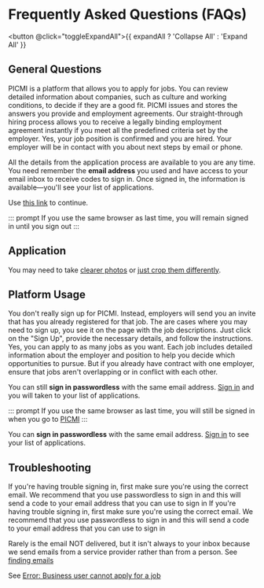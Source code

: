 # Frequently Asked Questions (FAQs)

<button @click="toggleExpandAll">{{ expandAll ? 'Collapse All' : 'Expand All' }}</button>

## General Questions

<faq question="What is PICMI?" :expandAll="expandAll" >
  PICMI is a platform that allows you to apply for jobs. You can review detailed information about companies, such as culture and working conditions, to decide if they are a good fit. PICMI issues and stores the answers you provide and employment agreements.
</faq>

<faq question="How does the hiring process work?" :expandAll="expandAll">
  Our straight-through hiring process allows you to receive a legally binding employment agreement instantly if you meet all the predefined criteria set by the employer.
</faq>

<faq question="I have accepted but am I really hired? What should I do next?" :expandAll="expandAll">
  Yes, your job position is confirmed and you are hired. Your employer will be in contact with you about next steps by email or phone.
</faq>

<faq question="How do I get access to my employment agreement (contract) and job details?" :expandAll="expandAll">

All the details from the application process are available to you are any time. You need remember the **email address** you used and have access to your email inbox to receive codes to sign in. Once signed in, the information is available—you'll see your list of applications.

Use [this link](https://jobs.picmi.io/#/signin) to continue.

::: prompt
If you use the same browser as last time, you will remain signed in until you sign out
:::
</faq>

## Application 

<faq question="I have been asked to provide better photos, what to do?" :expandAll="expandAll">

You may need to take [clearer photos](article/adding-a-photo.md#guidelines-for-taking-photos-of-photo-ids-with-your-phone) or [just crop them differently](article/adding-a-photo.md#crop-your-photo).

</faq>

## Platform Usage

<faq question="How do I sign up for PICMI?" :expandAll="expandAll">
  You don't really sign up for PICMI. Instead, employers will send you an invite that has you already registered for that job. The are cases where you may need to sign up, you see it on the page with the job descriptions. Just click on the "Sign Up", provide the necessary details, and follow the instructions.
</faq>

<faq question="Can I apply to multiple jobs at the same time?" :expandAll="expandAll">
  Yes, you can apply to as many jobs as you want. Each job includes detailed information about the employer and position to help you decide which opportunities to pursue. But if you already have contract with one employer, ensure that jobs aren't overlapping or in conflict with each other.
</faq>

<faq question="My link has expired but I have already started/completed an application, what do I do?">

You can still **sign in passwordless** with the same email address. [Sign in](https://jobs.picmi.io/#/signin) and you will taken to your list of applications.

::: prompt
If you use the same browser as last time, you will still be signed in when you go to [PICMI](https://jobs.picmi.io)
:::

</faq>

<faq question="My link has expired and I have never used it, what do I do?">

You can **sign in passwordless** with the same email address. [Sign in](https://jobs.picmi.io/#/signin) to see your list of applications.

</faq>

## Troubleshooting

<faq question="What should I do if I can't sign in to my account?" :expandAll="expandAll">
  If you're having trouble signing in, first make sure you're using the correct email. We recommend that you use passwordless to sign in and this will send a code to your email address that you can use to sign in
</faq>

<faq question="What should I do if I can't sign in to my account?" :expandAll="expandAll">
  If you're having trouble signing in, first make sure you're using the correct email. We recommend that you use passwordless to sign in and this will send a code to your email address that you can use to sign in
</faq>

<faq question="I can't find emails from PICMI, what to do?">

Rarely is the email NOT delivered, but it isn't always to your inbox because we send emails from a service provider rather than from a person. See [finding emails](../email-not-found)

</faq>


<faq question="I get the error 'Business cannot apply for a job', what to do?">

See [Error: Business user cannot apply for a job](article/business-user-cannot-apply-for-job.md)

</faq>

<script setup lang="ts">
import { ref } from 'vue';

const expandAll = ref(false);

const toggleExpandAll = () => {
  expandAll.value = !expandAll.value;
}
</script>

